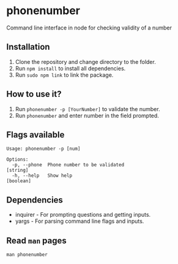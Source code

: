 # phonenumber
Command line interface in node for checking validity of a number

## Installation

1. Clone the repository and change directory to the folder.
2. Run `npm install` to install all dependencies.
3. Run `sudo npm link` to link the package.

## How to use it?

1. Run `phonenumber -p [YourNumber]` to validate the number.
2. Run `phonenumber` and enter number in the field prompted.

## Flags available

```
Usage: phonenumber -p [num]

Options:
  -p, --phone  Phone number to be validated                             [string]
  -h, --help   Show help                                               [boolean]
```

## Dependencies

* inquirer - For prompting questions and getting inputs.
* yargs - For parsing command line flags and inputs.

## Read `man` pages

`man phonenumber`